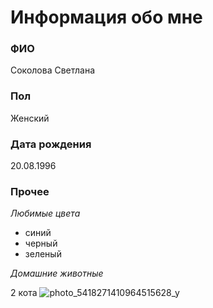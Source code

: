 # Информация обо мне

### ФИО
Соколова Светлана

### Пол
Женский

### Дата рождения
20.08.1996

### Прочее

_Любимые цвета_
* синий
* черный
* зеленый

_Домашние животные_ 

2 кота
![photo_5418271410964515628_y](https://github.com/svetlandinho/GitHub-pages/assets/142608156/75431907-dd23-4aa8-9d97-59a2b300cc5e)
